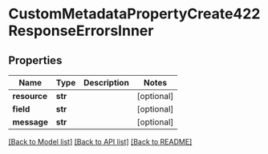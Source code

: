 # CustomMetadataPropertyCreate422ResponseErrorsInner

## Properties
Name | Type | Description | Notes
------------ | ------------- | ------------- | -------------
**resource** | **str** |  | [optional] 
**field** | **str** |  | [optional] 
**message** | **str** |  | [optional] 

[[Back to Model list]](../README.md#documentation-for-models) [[Back to API list]](../README.md#documentation-for-api-endpoints) [[Back to README]](../README.md)


